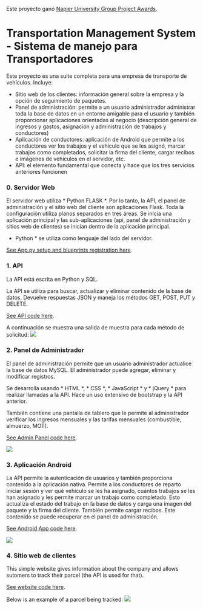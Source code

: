 Este proyecto ganó [Napier University Group Project Awards](https://www.napier.ac.uk/about-us/our-schools/school-of-computing/student-stories/computershare-awards-2020).

# Transportation Management System - Sistema de manejo para Transportadores

Este proyecto es una suite completa para una empresa de transporte de vehículos. Incluye:

 - Sitio web de los clientes: información general sobre la empresa y la opción de seguimiento de paquetes.
 - Panel de administración: permite a un usuario administrador administrar toda la base de datos en un entorno amigable para el usuario y también proporcionar aplicaciones   orientadas al negocio (descripción general de ingresos y gastos, asignación y administración de trabajos y conductores)
 - Aplicación de conductores: aplicación de Android que permite a los conductores ver los trabajos y el vehículo que se les asignó, marcar trabajos como completados, solicitar la firma del cliente, cargar recibos e imágenes de vehículos en el servidor, etc.
 - API: el elemento fundamental que conecta y hace que los tres servicios anteriores funcionen


### 0. Servidor Web

El servidor web utiliza * Python FLASK *. Por lo tanto, la API, el panel de administración y el sitio web del cliente son aplicaciones Flask.
Toda la configuración utiliza planos separados en tres áreas. Se inicia una aplicación principal y las sub-aplicaciones (api, panel de administración y sitios web de clientes) se inician dentro de la aplicación principal.
* Python * se utiliza como lenguaje del lado del servidor.


[See App.py setup and blueprints registration here](https://github.com/musevarg/Transportation-Management-System/blob/master/API-and-Admin-Panel/App/App/App.py).

### 1. API

La API está escrita en Python y SQL.

La API se utiliza para buscar, actualizar y eliminar contenido de la base de datos. Devuelve respuestas JSON y maneja los métodos GET, POST, PUT y DELETE.


[See API code here](https://github.com/musevarg/Transportation-Management-System/blob/master/API-and-Admin-Panel/App/App/API/RestAPI.py).

A continuación se muestra una salida de muestra para cada método de solicitud:
![](https://raw.githubusercontent.com/musevarg/Transportation-Management-System/master/pic1.png)

### 2. Panel de Administrador

El panel de administración permite que un usuario administrador actualice la base de datos MySQL. El administrador puede agregar, eliminar y modificar registros.

Se desarrolla usando * HTML *, * CSS *, * JavaScript * y * jQuery * para realizar llamadas a la API. Hace un uso extensivo de bootstrap y la API anterior.

También contiene una pantalla de tablero que le permite al administrador verificar los ingresos mensuales y las tarifas mensuales (combustible, almuerzo, MOT).


[See Admin Panel code here](https://github.com/musevarg/Transportation-Management-System/tree/master/API-and-Admin-Panel/App/App/AdminPanel).

![](https://raw.githubusercontent.com/musevarg/Transportation-Management-System/master/pic2.png)

### 3. Aplicación Android

La API permite la autenticación de usuarios y también proporciona contenido a la aplicación nativa. Permite a los conductores de reparto iniciar sesión y ver qué vehículo se les ha asignado, cuántos trabajos se les han asignado y les permite marcar un trabajo como completado. Esto actualiza el estado del trabajo en la base de datos y carga una imagen del paquete y la firma del cliente. También permite cargar recibos. Este contenido se puede recuperar en el panel de administración.

[See Android App code here](https://github.com/musevarg/Transportation-Management-System/tree/master/Drivers-Android-App/app/src/main).

![](https://raw.githubusercontent.com/musevarg/Transportation-Management-System/master/pic3.png)

### 4. Sitio web de clientes

This simple website gives information about the company and allows sutomers to track their parcel (the API is used for that).

[See website code here](https://github.com/musevarg/Transportation-Management-System/tree/master/API-and-Admin-Panel/App/App/Website).

Below is an example of a parcel being tracked:
![](https://raw.githubusercontent.com/musevarg/Transportation-Management-System/master/pic4.png)
